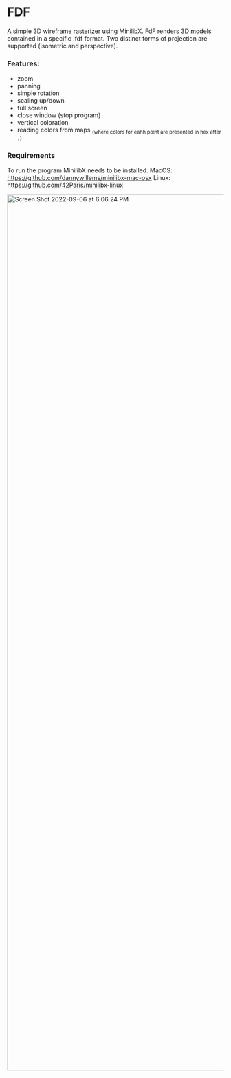 # FDF

A simple 3D wireframe rasterizer using MinilibX. FdF renders 3D models contained in a specific .fdf format. 
Two distinct forms of projection are supported (isometric and perspective). 

### Features:
  * zoom 
  * panning 
  * simple rotation 
  * scaling up/down
  * full screen
  * close window (stop program)
  * vertical coloration
  * reading colors from maps <sub>(where colors for eahh point are presented in hex after `,`)</sub>

### Requirements
To run the program MinilibX needs to be installed.
MacOS: https://github.com/dannywillems/minilibx-mac-osx
Linux: https://github.com/42Paris/minilibx-linux

<img width="2032" alt="Screen Shot 2022-09-06 at 6 06 24 PM" src="https://user-images.githubusercontent.com/84226106/188675304-b1784d14-0f0c-46bf-a978-c12a21c15d81.png">
